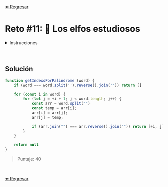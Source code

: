 [⬅️ Regresar](https://github.com/cosmoart/adventJS)

# Reto #11: 📖 Los elfos estudiosos

<details>
  <summary>Instrucciones</summary>

</br>

En el taller de Santa, los elfos aman los acertijos 🧠. Este año, han creado uno especial: un desafío para formar un palíndromo navideño.

Un palíndromo es una palabra que se lee igual hacia adelante y hacia atrás. Los elfos quieren saber si es posible formar un palíndromo haciendo, como mucho, un intercambio de letras.

Crea una función ``getIndexsForPalindrome`` que reciba una cadena de caracteres y devolverá:

- Si ya es un palíndromo, un array vacío.
- Si no es posible, null.
- Si se puede formar un palíndromo con un cambio, un array con las dos posiciones (índices) que se deben intercambiar para poder crearlo.

Por ejemplo:

```js
getIndexsForPalindrome('anna') // []
getIndexsForPalindrome('abab') // [0, 1]
getIndexsForPalindrome('abac') // null
getIndexsForPalindrome('aaaaaaaa') // []
getIndexsForPalindrome('aaababa') // [1, 3]
getIndexsForPalindrome('caababa') // null
```

Si se puede formar el palíndromo con diferentes intercambios, siempre se debe devolver el primero que se encuentre.

</details>

<br/>
<br/>

## Solución

```js
function getIndexsForPalindrome (word) {
	if (word === word.split('').reverse().join('')) return []

	for (const i in word) {
		for (let j = +i + 1; j < word.length; j++) {
			const arr = word.split("")
			const temp = arr[i];
			arr[i] = arr[j];
			arr[j] = temp;

			if (arr.join("") === arr.reverse().join("")) return [+i, j]
		}
	}

	return null
}
```

> Puntaje: 40

<br/>

[⬅️ Regresar](https://github.com/cosmoart/adventJS)